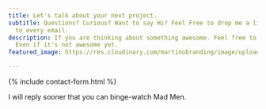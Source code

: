 ```yaml
---
title: Let's talk about your next project.
subtitle: Questions? Curious? Want to say Hi? Feel Free to drop me a line. I respond
  to every email.
description: If you are thinking about something awesome. Feel free to drop me a line.
  Even if it's not awesome yet.
featured_image: https://res.cloudinary.com/martinobranding/image/upload/v1555876191/adrianomartinocom/Adriano_Martino_Hey.jpg

---
```

{% include contact-form.html %}

I will reply sooner that you can binge-watch Mad Men.